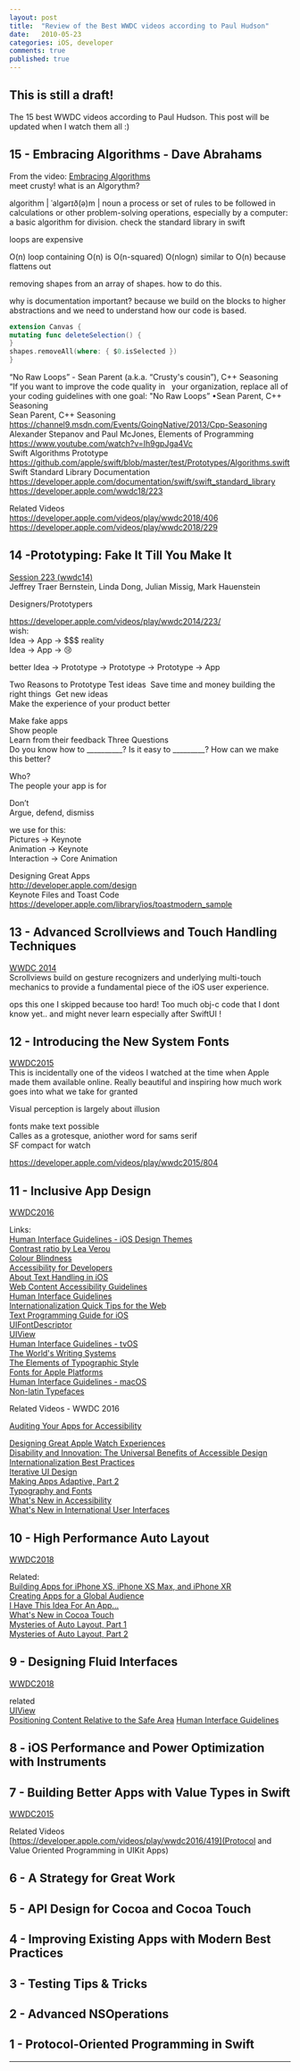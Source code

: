 ```yaml
---
layout: post
title:  "Review of the Best WWDC videos according to Paul Hudson"
date:   2010-05-23
categories: iOS, developer
comments: true
published: true
---
```

 
## This is still a draft!
 
The 15 best WWDC videos according to Paul Hudson. This post will be updated when I watch them all :)

## 15 - Embracing Algorithms - Dave Abrahams 

From the video:
[Embracing Algorithms](https://developer.apple.com/videos/play/wwdc2018/223/)  
meet crusty!
what is an Algorythm? 

algorithm | ˈalɡərɪð(ə)m |
noun
a process or set of rules to be followed in calculations or other problem-solving operations, especially by a computer: a basic algorithm for division.
check the standard library in swift
 
 loops are expensive

O(n) loop containing O(n) is O(n-squared)
O(nlogn) similar to O(n) because flattens out 

removing shapes from an array of shapes. how to do this. 
 
why is documentation important?
because we build on the blocks to higher abstractions and we need to understand how our code is based.

``` swift
extension Canvas {
mutating func deleteSelection() {
}
shapes.removeAll(where: { $0.isSelected })
}
```
“No Raw Loops” - Sean Parent (a.k.a. “Crusty's cousin”), C++ Seasoning  
“If you want to improve the code quality in   your organization, replace all of your coding guidelines with one goal:
"No Raw Loops” •Sean Parent, C++ Seasoning  
Sean Parent, C++ Seasoning https://channel9.msdn.com/Events/GoingNative/2013/Cpp-Seasoning  
Alexander Stepanov and Paul McJones, Elements of Programming https://www.youtube.com/watch?v=Ih9gpJga4Vc  
Swift Algorithms Prototype https://github.com/apple/swift/blob/master/test/Prototypes/Algorithms.swift  
Swift Standard Library Documentation https://developer.apple.com/documentation/swift/swift_standard_library  
https://developer.apple.com/wwdc18/223  

Related Videos  
https://developer.apple.com/videos/play/wwdc2018/406  
https://developer.apple.com/videos/play/wwdc2018/229  

## 14 -Prototyping: Fake It Till You Make It  

[Session 223 (wwdc14)](https://developer.apple.com/videos/play/wwdc2014/223/)  
Jeffrey Traer Bernstein, Linda Dong, Julian Missig, Mark Hauenstein  

Designers/Prototypers

https://developer.apple.com/videos/play/wwdc2014/223/  
wish:  
Idea -> App -> $$$ 
reality  
Idea -> App -> 😢  

better
Idea -> Prototype -> Prototype -> Prototype -> App

Two Reasons to Prototype Test ideas 
Save time and money building the right things 
Get new ideas  
Make the experience of your product better  

Make fake apps  
Show people  
Learn from their feedback 
Three Questions  
Do you know how to __________? Is it easy to _________?
How can we make this better?

Who?  
The people your app is for  

Don’t  
Argue, defend, dismiss  

we use for this:  
Pictures -> Keynote  
Animation -> Keynote   
Interaction -> Core Animation  

Designing Great Apps  
http://developer.apple.com/design  
Keynote Files and Toast Code  
https://developer.apple.com/library/ios/toastmodern_sample  

## 13 - Advanced Scrollviews and Touch Handling Techniques  

[WWDC 2014](https://developer.apple.com/videos/play/wwdc2014/235/)  
Scrollviews build on gesture recognizers and underlying multi-touch mechanics to provide a fundamental piece of the iOS user experience.   

ops this one I skipped because too hard! Too much obj-c code that I dont know yet.. and might never learn especially after SwiftUI  !  

## 12 - Introducing the New System Fonts  
[WWDC2015](https://developer.apple.com/videos/play/wwdc2015/804)  
This is incidentally one of the videos I watched at the time when Apple made them available online. Really beautiful and inspiring how much work goes into what we take for granted  

Visual perception is largely about illusion  

fonts make text possible  
Calles as a grotesque, aniother word for sams serif  
SF compact for watch  

https://developer.apple.com/videos/play/wwdc2015/804  

##  11 - Inclusive App Design
 

[WWDC2016](https://developer.apple.com/videos/play/wwdc2016/801)  

Links:  
[Human Interface Guidelines - iOS Design Themes](https://developer.apple.com/design/human-interface-guidelines/ios/overview/themes/)  
[Contrast ratio by Lea Verou](https://contrast-ratio.com/)  
[Colour Blindness](http://www.colourblindawareness.org/colour-blindness/)  
[Accessibility for Developers](https://developer.apple.com/accessibility/)  
[About Text Handling in iOS](https://developer.apple.com/library/archive/documentation/StringsTextFonts/Conceptual/TextAndWebiPhoneOS/Introduction/Introduction.html#//apple_ref/doc/uid/TP40009542)  
[Web Content Accessibility Guidelines ](https://www.w3.org/TR/WCAG/#visual-audio-contrast)  
[Human Interface Guidelines](https://developer.apple.com/design/human-interface-guidelines/watchos/overview/themes/)  
[Internationalization Quick Tips for the Web](https://www.w3.org/International/quicktips/)  
[Text Programming Guide for iOS](https://developer.apple.com/library/archive/documentation/StringsTextFonts/Conceptual/TextAndWebiPhoneOS/CustomTextProcessing/CustomTextProcessing.html#//apple_ref/doc/uid/TP40009542-CH4-SW65)  
[UIFontDescriptor](https://developer.apple.com/documentation/uikit/uifontdescriptor#//apple_ref/doc/constant_group/Text_Styles)  
[UIView](https://developer.apple.com/documentation/uikit/uiview#//apple_ref/occ/instp/UIView/readableContentGuide)  
[Human Interface Guidelines - tvOS](https://developer.apple.com/design/human-interface-guidelines/tvos/overview/themes/)  
[The World's Writing Systems](https://global.oup.com/academic/product/the-worlds-writing-systems-9780195079937?cc=us&lang=en&)  
[The Elements of Typographic Style ](https://www.indiebound.org/book/9780881792119?aff=stewf)  
[Fonts for Apple Platforms](https://developer.apple.com/fonts/)  
[Human Interface Guidelines - macOS](https://developer.apple.com/design/human-interface-guidelines/macos/overview/themes/)  
[Non-latin Typefaces](https://www.abebooks.com/9780950416151/Non-latin-Typefaces-Bride-Library-London-0950416150/plp)  

Related Videos - WWDC 2016  

[Auditing Your Apps for Accessibility](https://developer.apple.com/videos/play/wwdc2016/407)  

[Designing Great Apple Watch Experiences](https://developer.apple.com/videos/play/wwdc2016/804)  
[Disability and Innovation: The Universal Benefits of Accessible Design](https://developer.apple.com/videos/play/wwdc2016/104)  
[Internationalization Best Practices](https://developer.apple.com/videos/play/wwdc2016/201)  
[Iterative UI Design](https://developer.apple.com/videos/play/wwdc2016/805)  
[Making Apps Adaptive, Part 2](https://developer.apple.com/videos/play/wwdc2016/233)  
[Typography and Fonts](https://developer.apple.com/videos/play/wwdc2016/803)  
[What's New in Accessibility](https://developer.apple.com/videos/play/wwdc2016/202)  
[What's New in International User Interfaces](https://developer.apple.com/videos/play/wwdc2016/232)  


## 10 - High Performance Auto Layout  

[WWDC2018](https://developer.apple.com/videos/play/wwdc2018/220/)  

Related:  
[Building Apps for iPhone XS, iPhone XS Max, and iPhone XR](https://developer.apple.com/videos/play/tech-talks/207)  
[Creating Apps for a Global Audience](https://developer.apple.com/videos/play/wwdc2018/201)  
[I Have This Idea For An App...](https://developer.apple.com/videos/play/wwdc2018/203)  
[What's New in Cocoa Touch](https://developer.apple.com/videos/play/wwdc2018/202)  
[Mysteries of Auto Layout, Part 1](https://developer.apple.com/videos/play/wwdc2015/218)  
[Mysteries of Auto Layout, Part 2](https://developer.apple.com/videos/play/wwdc2015/219)  


## 9 - Designing Fluid Interfaces  
[WWDC2018](https://developer.apple.com/videos/play/wwdc2018/803)  

related  
[UIView](https://developer.apple.com/documentation/uikit/uiview)  
[Positioning Content Relative to the Safe Area](https://developer.apple.com/documentation/uikit/uiview/positioning_content_relative_to_the_safe_area)
[Human Interface Guidelines](https://developer.apple.com/design/human-interface-guidelines/)
[]()
## 8 - iOS Performance and Power Optimization with Instruments

## 7 - Building Better Apps with Value Types in Swift
[WWDC2015](https://developer.apple.com/videos/play/wwdc2015/414/)     

Related Videos  
[https://developer.apple.com/videos/play/wwdc2016/419](Protocol and Value Oriented Programming in UIKit Apps)  

## 6 -  A Strategy for Great Work
## 5 - API Design for Cocoa and Cocoa Touch
## 4 - Improving Existing Apps with Modern Best Practices
## 3 - Testing Tips & Tricks
## 2 - Advanced NSOperations
## 1 - Protocol-Oriented Programming in Swift





<!--That's it for now. If I missed something let me know in the comments! -->

<hr>

